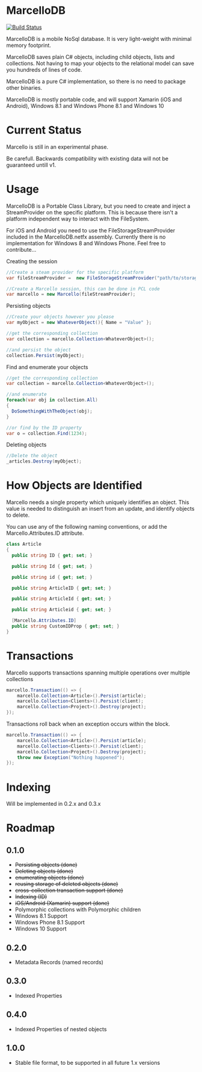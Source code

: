 MarcelloDB
========

[![Build Status](https://travis-ci.org/markmeeus/MarcelloDB.svg?branch=master)](https://travis-ci.org/markmeeus/MarcelloDB)

MarcelloDB is a mobile NoSql database.
It is very light-weight with minimal memory footprint.

MarcelloDB saves plain C# objects, including child objects, lists and collections. 
Not having to map your objects to the relational model can save you hundreds of lines of code. 

MarcelloDB is a pure C# implementation, so there is no need to package other binaries.

MarcelloDB is mostly portable code, and will support Xamarin (iOS and Android), Windows 8.1 and Windows Phone 8.1 and Windows 10

Current Status
=
Marcello is still in an experimental phase.

Be carefull. Backwards compatibility with existing data will not be guaranteed untill v1.

Usage
=
MarcelloDB is a Portable Class Library, but you need to create and inject a StreamProvider on the specific platform.
This is because there isn't a platform independent way to interact with the FileSystem.

For iOS and Android you need to use the FileStorageStreamProvider included in the MarcelloDB.netfx assembly.
Currently there is no implementation for Windows 8 and Windows Phone. 
Feel free to contribute... 

Creating the session
```cs
//Create a steam provider for the specific platform
var fileStreamProvider =  new FileStorageStreamProvider("path/to/storage_folder");

//Create a Marcello session, this can be done in PCL code
var marcello = new Marcello(fileStreamProvider);
```

Persisting objects
```cs
//Create your objects however you please
var myObject = new WhateverObject(){ Name = "Value" };

//get the corresponding collection
var collection = marcello.Collection<WhateverObject>();

//and persist the object
collection.Persist(myObject);
```

Find and enumerate your objects
```cs
//get the corresponding collection
var collection = marcello.Collection<WhateverObject>();

//and enumerate
foreach(var obj in collection.All)
{
  DoSomethingWithTheObject(obj);
}

//or find by the ID property
var o = collection.Find(1234);
```

Deleting objects

```cs
//Delete the object
_articles.Destroy(myObject);
```

How Objects are Identified
=
Marcello needs a single property which uniquely identifies an object.
This value is needed to distinguish an insert from an update, and identify objects to delete.

You can use any of the following naming conventions, or add the Marcello.Attributes.ID attribute.
```cs
class Article
{
  public string ID { get; set; }

  public string Id { get; set; }

  public string id { get; set; }

  public string ArticleID { get; set; }

  public string ArticleId { get; set; }

  public string Articleid { get; set; }

  [Marcello.Attributes.ID]
  public string CustomIDProp { get; set; }
}
```

Transactions
=
Marcello supports transactions spanning multiple operations over multiple collections
```cs
marcello.Transaction(() => {
    marcello.Collection<Article>().Persist(article);
    marcello.Collection<Clients>().Persist(client);
    marcello.Collection<Project>().Destroy(project);
});
```

Transactions roll back when an exception occurs within the block.
```cs
marcello.Transaction(() => {
    marcello.Collection<Article>().Persist(article);
    marcello.Collection<Clients>().Persist(client);
    marcello.Collection<Project>().Destroy(project);
    throw new Exception("Nothing happened");
});
```


Indexing
=
Will be implemented in 0.2.x and 0.3.x

Roadmap
=
0.1.0
-
- ~~Persisting objects (done)~~
- ~~Deleting objects (done)~~
- ~~enumerating objects (done)~~
- ~~reusing storage of deleted objects (done)~~
- ~~cross-collection transaction support (done)~~
- ~~Indexing (ID)~~
- ~~iOS/Android (Xamarin) support (done)~~
- Polymorphic collections with Polymorphic children
- Windows 8.1 Support
- Windows Phone 8.1 Support
- Windows 10 Support

0.2.0
-
- Metadata Records (named records)

0.3.0
-
- Indexed Properties

0.4.0
-
- Indexed Properties of nested objects

1.0.0
- 
- Stable file format, to be supported in all future 1.x versions






